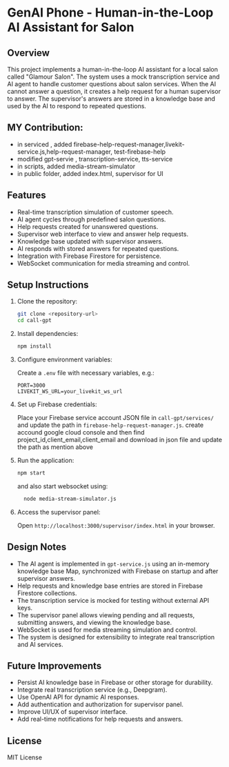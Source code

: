 # GenAI Phone - Human-in-the-Loop AI Assistant for Salon

## Overview

This project implements a human-in-the-loop AI assistant for a local salon called "Glamour Salon". The system uses a mock transcription service and AI agent to handle customer questions about salon services. When the AI cannot answer a question, it creates a help request for a human supervisor to answer. The supervisor's answers are stored in a knowledge base and used by the AI to respond to repeated questions.

## MY Contribution:
  - in serviced , added firebase-help-request-manager,livekit-service.js,help-request-manager, test-firebase-help
  - modified gpt-servie , transcription-service, tts-service
  - in scripts, added media-stream-simulator
  - in public folder, added index.html, supervisor for UI

## Features

- Real-time transcription simulation of customer speech.
- AI agent cycles through predefined salon questions.
- Help requests created for unanswered questions.
- Supervisor web interface to view and answer help requests.
- Knowledge base updated with supervisor answers.
- AI responds with stored answers for repeated questions.
- Integration with Firebase Firestore for persistence.
- WebSocket communication for media streaming and control.

## Setup Instructions

1. Clone the repository:

   ```bash
   git clone <repository-url>
   cd call-gpt
   ```

2. Install dependencies:

   ```bash
   npm install
   ```

3. Configure environment variables:

   Create a `.env` file with necessary variables, e.g.:

   ```
   PORT=3000
   LIVEKIT_WS_URL=your_livekit_ws_url
   ```

4. Set up Firebase credentials:

   Place your Firebase service account JSON file in `call-gpt/services/` and update the path in `firebase-help-request-manager.js`.
   create accound google cloud console and then find project_id,client_email,client_email and download in json file and update the path as mention above

5. Run the application:

   ```bash
   npm start
   ```
   and also start websocket using:
   
   ```bash
     node media-stream-simulator.js
   ```

6. Access the supervisor panel:

   Open `http://localhost:3000/supervisor/index.html` in your browser.

## Design Notes

- The AI agent is implemented in `gpt-service.js` using an in-memory knowledge base Map, synchronized with Firebase on startup and after supervisor answers.
- Help requests and knowledge base entries are stored in Firebase Firestore collections.
- The transcription service is mocked for testing without external API keys.
- The supervisor panel allows viewing pending and all requests, submitting answers, and viewing the knowledge base.
- WebSocket is used for media streaming simulation and control.
- The system is designed for extensibility to integrate real transcription and AI services.

## Future Improvements

- Persist AI knowledge base in Firebase or other storage for durability.
- Integrate real transcription service (e.g., Deepgram).
- Use OpenAI API for dynamic AI responses.
- Add authentication and authorization for supervisor panel.
- Improve UI/UX of supervisor interface.
- Add real-time notifications for help requests and answers.

## License

MIT License
